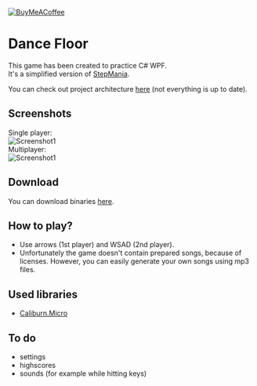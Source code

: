 [![BuyMeACoffee](https://www.buymeacoffee.com/assets/img/guidelines/download-assets-sm-2.svg)](https://www.buymeacoffee.com/WojciechKulik)

# Dance Floor

This game has been created to practice C# WPF.  
It's a simplified version of [StepMania](https://github.com/stepmania).  

You can check out project architecture [here](http://www.wojciechkulik.pl/DanceFloor/) (not everything is up to date).

## Screenshots
Single player:  
![Screenshot1](_Screenshots/singleplayer.png)  
Multiplayer:  
![Screenshot1](_Screenshots/multiplayer.png)

## Download
You can download binaries [here](_Binaries/DanceFloor.zip).

## How to play?
- Use arrows (1st player) and WSAD (2nd player).  
- Unfortunately the game doesn't contain prepared songs, because of licenses. However, you can easily generate your own songs using mp3 files.

## Used libraries
- [Caliburn.Micro](https://github.com/Caliburn-Micro/Caliburn.Micro)

## To do 
- settings
- highscores
- sounds (for example while hitting keys)
